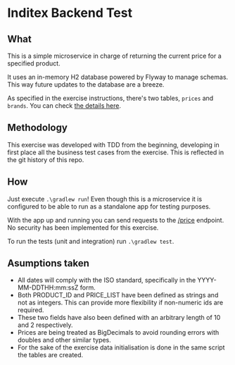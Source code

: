 # Inditex Backend Test

## What
This is a simple microservice in charge of returning the current price for a specified product.

It uses an in-memory H2 database powered by Flyway to manage schemas. This way future updates to the database are a breeze.

As specified in the exercise instructions, there's two tables, `prices` and `brands`. You can check [the details here](src/main/resources/db/migration/V1__Create_tables_with_data.sql).

## Methodology
This exercise was developed with TDD from the beginning, developing in first place all the business test cases from the exercise.
This is reflected in the git history of this repo.

## How
Just execute `.\gradlew run`! Even though this is a microservice it is configured to be able to run as a standalone app for testing purposes.

With the app up and running you can send requests to the [/price](src/main/java/com/example/inditextest/adapters/api/PricesEndpoint.java) endpoint. No security has been implemented for this exercise.

To run the tests (unit and integration) run `.\gradlew test`.

## Asumptions taken
* All dates will comply with the ISO standard, specifically in the YYYY-MM-DDTHH:mm:ssZ form.
* Both PRODUCT_ID and PRICE_LIST have been defined as strings and not as integers. This can provide more flexibility if non-numeric ids are required.
* These two fields have also been defined with an arbitrary length of 10 and 2 respectively.
* Prices are being treated as BigDecimals to avoid rounding errors with doubles and other similar types.
* For the sake of the exercise data initialisation is done in the same script the tables are created.
